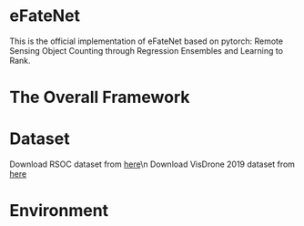 # eFateNet
This is the official implementation of eFateNet based on pytorch: Remote Sensing Object Counting through Regression Ensembles and Learning to Rank.
# The Overall Framework

# Dataset
Download RSOC dataset from [here](https://github.com/gaoguangshuai/Counting-from-Sky-A-Large-scale-Dataset-for-Remote-Sensing-Object-Counting-and-A-Benchmark-Method)\n
Download VisDrone 2019 dataset from [here](https://github.com/HaoyueBaiZJU/SACANet-VisDrone-Crowd)
# Environment
